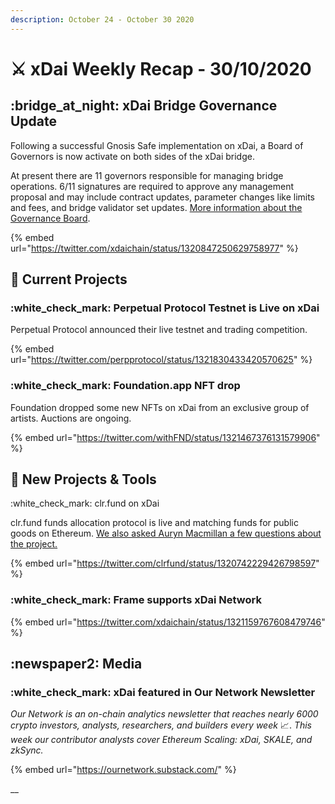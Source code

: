 ```yaml
---
description: October 24 - October 30 2020
---
```


# ⚔️ xDai Weekly Recap - 30/10/2020

## :bridge\_at\_night: xDai Bridge Governance Update&#x20;

Following a successful Gnosis Safe implementation on xDai, a Board of Governors is now activate on both sides of the xDai bridge.&#x20;

At present there are 11 governors responsible for managing bridge operations. 6/11 signatures are required to approve any management proposal and may include contract updates, parameter changes like limits and fees, and bridge validator set updates. [More information about the Governance Board](../../../faqs/bridges-xdai-bridge-and-omnibridge.md#what-is-the-bridge-governance-board).

{% embed url="https://twitter.com/xdaichain/status/1320847250629758977" %}

## :office: Current Projects

### :white\_check\_mark: Perpetual Protocol Testnet is Live on xDai

Perpetual Protocol announced their live testnet and trading competition.

{% embed url="https://twitter.com/perpprotocol/status/1321830433420570625" %}

### :white\_check\_mark: Foundation.app NFT drop&#x20;

Foundation dropped some new NFTs on xDai from an exclusive group of artists. Auctions are ongoing.

{% embed url="https://twitter.com/withFND/status/1321467376131579906" %}

## :butterfly: New Projects & Tools

:white\_check\_mark: clr.fund on xDai&#x20;

clr.fund funds allocation protocol is live and matching funds for public goods on Ethereum. [We also asked Auryn Macmillan a few questions about the project.](../../../project-spotlights/clr-fund.md)

{% embed url="https://twitter.com/clrfund/status/1320742229426798597" %}

### :white\_check\_mark: Frame supports xDai Network

{% embed url="https://twitter.com/xdaichain/status/1321159767608479746" %}

## :newspaper2: Media

### :white\_check\_mark: xDai featured in Our Network Newsletter

_Our Network is an on-chain analytics newsletter that reaches nearly 6000 crypto investors, analysts, researchers, and builders every week_ 📈. _This week our contributor analysts cover Ethereum Scaling: xDai, SKALE, and zkSync._

{% embed url="https://ournetwork.substack.com/" %}

__

